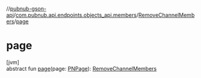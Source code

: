 //[pubnub-gson-api](../../../index.md)/[com.pubnub.api.endpoints.objects_api.members](../index.md)/[RemoveChannelMembers](index.md)/[page](page.md)

# page

[jvm]\
abstract fun [page](page.md)(page: [PNPage](../../../../../pubnub-core/pubnub-core-api/pubnub-core-api/com.pubnub.api.models.consumer.objects/-p-n-page/index.md)): [RemoveChannelMembers](index.md)
